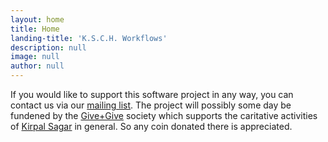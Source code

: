 ```yaml
---
layout: home
title: Home
landing-title: 'K.S.C.H. Workflows'
description: null
image: null
author: null
---
```


If you would like to support this software project in any way, you can contact us via our [mailing list](https://groups.google.com/forum/#!forum/ksch-workflows).
The project will possibly some day be fundened by the [Give+Give](http://www.give-and-give.org) society which supports
the caritative activities of [Kirpal Sagar](http://www.kirpal-sagar.org) in general. So any coin donated there is
appreciated.
